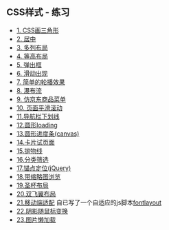 ## CSS样式 - 练习

- [1. CSS画三角形](https://github.com/zyj7815/css_exercise/blob/master/page/1.三角形/index.html)
- [2. 居中](https://github.com/zyj7815/css_exercise/blob/master/page/2.居中/index.html)
- [3. 多列布局](https://github.com/zyj7815/css_exercise/blob/master/page/3.多列布局/index.html)
- [4. 等高布局](https://github.com/zyj7815/css_exercise/blob/master/page/4.等高布局/index.html)
- [5. 弹出框](https://github.com/zyj7815/css_exercise/blob/master/page/5.弹出框/index.html)
- [6. 滑动出现](https://github.com/zyj7815/css_exercise/blob/master/page/6.滑动出现/index.html)
- [7. 简单的轮播效果](https://github.com/zyj7815/css_exercise/blob/master/page/7.轮播简单/index.html)
- [8. 瀑布流](https://github.com/zyj7815/css_exercise/blob/master/page/8.瀑布流/index.html)
- [9. 仿京东商品菜单](https://github.com/zyj7815/css_exercise/blob/master/page/9.商品菜单/index.html)
- [10. 页面平滑滚动](https://github.com/zyj7815/css_exercise/blob/master/page/10.页面平滑滚动/index.html)
- [11.导航栏下划线](https://github.com/zyj7815/css_exercise/blob/master/page/11.导航栏下划线/index.html)
- [12.圆形loading](https://github.com/zyj7815/css_exercise/blob/master/page/12.圆形loading/index.html)
- [13.圆形进度条(canvas)](https://github.com/zyj7815/css_exercise/blob/master/page/13.圆形进度条(canvas)/index.html)
- [14.卡片试页面](https://github.com/zyj7815/css_exercise/blob/master/page/14.卡片试页面/index.html)
- [15.抛物线](https://github.com/zyj7815/css_exercise/blob/master/page/15.抛物线/index.html)
- [16.分类筛选](https://github.com/zyj7815/css_exercise/blob/master/page/16.分类筛选/index.html)
- [17.锚点定位(jQuery)](https://github.com/zyj7815/css_exercise/blob/master/page/17.锚点定位(jQuery)/index.html)
- [18.带缩略图浏览](https://github.com/zyj7815/css_exercise/blob/master/page/18.带缩略图浏览/index.html)
- [19.圣杯布局](https://github.com/zyj7815/css_exercise/blob/master/page/19.圣杯布局/index.html)
- [20.双飞翼布局](https://github.com/zyj7815/css_exercise/blob/master/page/20.双飞翼布局/index.html)
- [21.移动端适配](https://github.com/zyj7815/css_exercise/blob/master/page/21.移动端适配/index.html)
        自已写了一个自适应的js脚本[fontlayout](https://github.com/zyj7815/css_exercise/blob/master/page/21.移动端适配/fontlayout.js)
- [22.阴影随鼠标变换](https://github.com/zyj7815/css_exercise/blob/master/page/22.阴影随鼠标变换/index.html)
- [23.图片懒加载](https://github.com/zyj7815/css_exercise/blob/master/page/23.图片懒加载/index.html)
